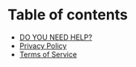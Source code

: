 # Table of contents

* [DO YOU NEED HELP?](README.md)
* [Privacy Policy](privace-policy.md)
* [Terms of Service](terms-of-service.md)
